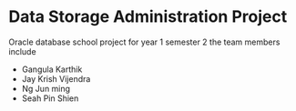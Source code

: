 # Data Storage Administration Project
Oracle database school project for year 1 semester 2
the team members include 
- Gangula Karthik 
- Jay Krish Vijendra
- Ng Jun ming
- Seah Pin Shien


